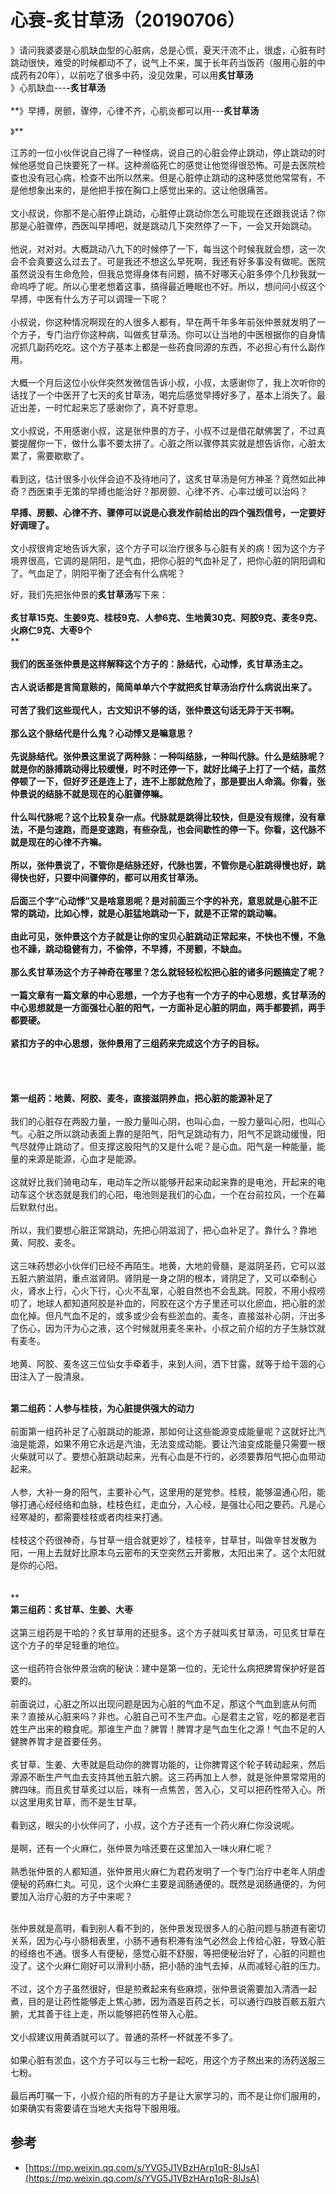 # 心衰-炙甘草汤（20190706）

》请问我婆婆是心肌缺血型的心脏病，总是心慌，夏天汗流不止，很虚，心脏有时跳动很快，难受的时候都动不了，说气上不来，属于长年药当饭药（服用心脏的中成药有20年），以前吃了很多中药，没见效果，可以用**炙甘草汤**<br />》心肌缺血---**-炙甘草汤**<br />
<br />**》早搏，房颤，骤停，心律不齐，心肌炎都可以用---****炙甘草汤****

》**

江苏的一位小伙伴说自己得了一种怪病，说自己的心脏会停止跳动，停止跳动的时候他感觉自己快要死了一样。这种濒临死亡的感觉让他觉得很恐怖。可是去医院检查也没有冠心病，检查不出所以然来。但是心脏停止跳动的这种感觉他常常有，不是他想象出来的，是他把手按在胸口上感觉出来的。这让他很痛苦。<br /> <br />文小叔说，你那不是心脏停止跳动，心脏停止跳动你怎么可能现在还跟我说话？你那是心脏骤停，西医叫早搏吧，就是跳动几下突然停了一下，一会又开始跳动。<br /> <br />他说，对对对。大概跳动八九下的时候停了一下，每当这个时候我就会想，这一次会不会真要这么过去了。可是我还不想这么早死啊，我还有好多事没有做呢。医院虽然说没有生命危险，但我总觉得身体有问题，搞不好哪天心脏多停个几秒我就一命呜呼了呢。所以心里老想着这事，搞得最近睡眠也不好。所以，想问问小叔这个早搏，中医有什么方子可以调理一下呢？<br /> <br />小叔说，你这种情况啊现在的人很多人都有，早在两千年多年前张仲景就发明了一个方子，专门治疗你这种病，叫做炙甘草汤。你可以让当地的中医根据你的自身情况抓几副药吃吃。这个方子基本上都是一些药食同源的东西，不必担心有什么副作用。<br /> <br />大概一个月后这位小伙伴突然发微信告诉小叔，小叔，太感谢你了，我上次听你的话找了一个中医开了七天的炙甘草汤，喝完后感觉早搏好多了，基本上消失了。最近出差，一时忙起来忘了感谢你了，真不好意思。<br /> <br />文小叔说，不用感谢小叔，这是张仲景的方子，小叔不过是借花献佛罢了，不过真要提醒你一下，做什么事不要太拼了。心脏之所以骤停其实就是想告诉你，心脏太累了，需要歇歇了。<br /> <br />看到这，估计很多小伙伴会迫不及待地问了，这炙甘草汤是何方神圣？竟然如此神奇？西医束手无策的早搏也能治好？那房颤、心律不齐、心率过缓可以治吗？

**早搏、房颤、心律不齐、骤停可以说是心衰发作前给出的四个强烈信号，一定要好好调理了。**<br /> <br />文小叔很肯定地告诉大家，这个方子可以治疗很多与心脏有关的病！因为这个方子境界很高，它调的是阴阳，是气血，把你心脏的气血补足了，把你心脏的阴阳调和了。气血足了，阴阳平衡了还会有什么病呢？

好，我们先把张仲景的**炙甘草汤**写下来：<br /> <br />**炙甘草15克、生姜9克、桂枝9克、人参6克、生地黄30克、阿胶9克、麦冬9克、火麻仁9克、大枣9个**<br />** **<br /> <br />我们的医圣张仲景是这样解释这个方子的：脉结代，心动悸，炙甘草汤主之。<br /> <br />古人说话都是言简意赅的，简简单单六个字就把炙甘草汤治疗什么病说出来了。<br /> <br />可苦了我们这些现代人，古文知识不够的话，张仲景这句话无异于天书啊。<br /> <br />那么这个脉结代是什么鬼？心动悸又是嘛意思？<br /> <br />先说脉结代。张仲景这里说了两种脉：一种叫结脉，一种叫代脉。什么是结脉呢？就是你的脉搏跳动得比较缓慢，时不时还停一下，就好比绳子上打了一个结，虽然停顿了一下，但好歹还是连上了，连不上那就危险了，那是要出人命滴。你看，张仲景说的结脉不就是现在的心脏骤停嘛。<br /> <br />什么叫代脉呢？这个比较复杂一点。代脉就是跳得比较快，但是没有规律，没有章法，不是匀速跑，而是变速跑，有些杂乱，也会间歇性的停一下。你看，这代脉不就是现在的心律不齐嘛。<br /> <br />所以，张仲景说了，不管你是结脉还好，代脉也罢，不管你是心脏跳得慢也好，跳得快也好，只要中间骤停的，都可以用炙甘草汤。<br /> <br />后面三个字“心动悸”又是啥意思呢？是对前面三个字的补充，意思就是心脏不正常的跳动，比如心悸，就是心脏猛地跳动一下，就是不正常的跳动嘛。<br /> <br />由此可见，张仲景这个方子就是让你的宝贝心脏跳动正常起来，不快也不慢，不急也不躁，跳动稳健有力，不偷停，不早搏，不房颤，不缺血。<br /> <br />那么炙甘草汤这个方子神奇在哪里？怎么就轻轻松松把心脏的诸多问题搞定了呢？<br /> <br />一篇文章有一篇文章的中心思想，一个方子也有一个方子的中心思想，炙甘草汤的中心思想就是一方面强壮心脏的阳气，一方面补足心脏的阴血，两手都要抓，两手都要硬。<br /> <br />紧扣方子的中心思想，张仲景用了三组药来完成这个方子的目标。<br /> <br />
<br />
<br />**<br />**第一组药：地黄、阿胶、麦冬，直接滋阴养血，把心脏的能源补足了**<br /> <br />我们的心脏存在两股力量，一股力量叫心阴，也叫心血，一股力量叫心阳，也叫心气。心脏之所以跳动表面上靠的是阳气，阳气足跳动有力，阳气不足跳动缓慢，阳气尽就停止跳动了。但支撑这股阳气的又是什么呢？是心血。阳气是一种能量，能量的来源是能源，心血才是能源。<br /> <br />这就好比我们骑电动车，电动车之所以能够开起来动起来靠的是电池，开起来的电动车这个状态就是我们的心阳，电池则是我们的心血，一个在台前拉风，一个在幕后默默付出。<br /> <br />所以，我们要想心脏正常跳动，先把心阴滋润了，把心血补足了。靠什么？靠地黄、阿胶、麦冬。<br /> <br />这三味药想必小伙伴们已经不再陌生。地黄，大地的骨髓，是滋阴圣药，它可以滋五脏六腑滋阴，重点滋肾阴。肾阴是一身之阴的根本，肾阴足了，又可以牵制心火，肾水上行，心火下行，心火不乱窜，心脏自然也不会乱跳。阿胶，不用小叔唠叨了，地球人都知道阿胶是补血的，阿胶在这个方子里还可以化瘀血，把心脏的淤血化掉。但凡气血不足的，或多或少会有些淤血的。麦冬，直接滋补心阴，汗出多了伤心，因为汗为心之液，这个时候就用麦冬来补。小叔之前介绍的方子生脉饮就有麦冬。<br /> <br />地黄、阿胶、麦冬这三位仙女手牵着手，来到人间，洒下甘露，就等于给干涸的心田注入了一股清泉。

 <br />**第二组药：人参与桂枝，为心脏提供强大的动力**<br /> <br />前面第一组药补足了心脏跳动的能源，那如何让这些能源变成能量呢？这就好比汽油是能源，如果不用它永远是汽油，无法变成动能。要让汽油变成能量只需要一根火柴就可以了。要想心脏跳动起来，光有心血是不行的，必须要靠阳气把心血带动起来。<br /> <br />人参，大补一身的阳气，主要补心气，这里用的是党参。桂枝，能够温通心阳，能够打通心经经络和血脉，桂枝色红，走血分，入心经，是强壮心阳之要药。凡是心经寒凝的，都需要桂枝或者肉桂来打通。<br /> <br />桂枝这个药很神奇，与甘草一组合就更妙了，桂枝辛，甘草甘，叫做辛甘发散为阳，一用上去就好比原本乌云密布的天空突然云开雾散，太阳出来了。这个太阳就是你的心阳。<br />
<br />
<br />**<br />**第三组药：炙甘草、生姜、大枣**<br /> <br />这第三组药是干哈的？炙甘草用的还挺多。这个方子就叫炙甘草汤，可见炙甘草在这个方子的举足轻重的地位。<br /> <br />这一组药符合张仲景治病的秘诀：建中是第一位的，无论什么病把脾胃保护好是首要的。<br /> <br />前面说过，心脏之所以出现问题是因为心脏的气血不足，那这个气血到底从何而来？直接从心脏来吗？非也。心脏自己可不生产血。心是君主之官，吃的都是老百姓生产出来的粮食呢。那谁生产血？脾胃！脾胃才是气血生化之源！气血不足的人健脾养胃才是首要任务。<br /> <br />炙甘草、生姜、大枣就是启动你的脾胃功能的，让你脾胃这个轮子转动起来，然后源源不断生产气血去支持其他五脏六腑。这三药再加上人参，就是张仲景常常用的脾四味。而且炙甘草炙过以后，味有一点焦苦，苦入心，又可以把药性带入心。所以这里用炙甘草，而不是生甘草。<br /> <br />看到这，眼尖的小伙伴问了，小叔，这个方子还有一个药火麻仁你没说呢。<br /> <br />是啊，还有一个火麻仁，张仲景为啥还要在这里加入一味火麻仁呢？<br /> <br />熟悉张仲景的人都知道，张仲景用火麻仁为君药发明了一个专门治疗中老年人阴虚便秘的药麻仁丸。可见，这个火麻仁主要是润肠通便的。既然是润肠通便的，为何要加入治疗心脏的方子中来呢？

 <br />张仲景就是高明，看到别人看不到的，张仲景发现很多人的心脏问题与肠道有密切关系，因为心与小肠相表里，小肠不通有积滞有浊气必然会上传给心脏，导致心脏的经络也不通。很多人有便秘，感觉心脏不舒服，等把便秘治好了，心脏的问题也没了。这个火麻仁刚好可以滑利小肠，把小肠的浊气去掉，从而减轻心脏的压力。<br /> <br />不过，这个方子虽然很好，但是煎煮起来有些麻烦，张仲景说需要加入清酒一起煮，目的是让药性能够走上焦心肺，因为酒是百药之长，可以通行四肢百骸五脏六腑，尤其善于往上走，所以能够把药性带入心脏。<br /> <br />文小叔建议用黄酒就可以了。普通的茶杯一杯就差不多了。<br /> <br />如果心脏有淤血，这个方子可以与三七粉一起吃，用这个方子熬出来的汤药送服三七粉。<br /> <br />最后再叮嘱一下，小叔介绍的所有的方子是让大家学习的，而不是让你们服用的，如果确实有需要请在当地大夫指导下服用哦。
<a name="7vTXh"></a>
## 参考

- [https://mp.weixin.qq.com/s/YVG5J1VBzHArp1qR-8IJsA](https://mp.weixin.qq.com/s/YVG5J1VBzHArp1qR-8IJsA)

